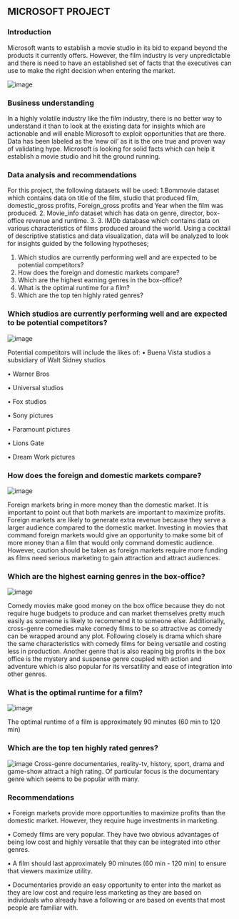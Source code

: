 ## MICROSOFT PROJECT
### Introduction
Microsoft wants to establish a movie studio in its bid to expand beyond the products it currently offers. However, the film industry is very unpredictable and there is need to have an established set of facts that the executives can use to make the right decision when entering the market.

![image](https://user-images.githubusercontent.com/94622826/202861113-e2ab6be5-0e35-4136-abd7-a7b577bed216.png)

### Business understanding 
In a highly volatile industry like the film industry, there is no better way to understand it than to look at the existing data for insights which are actionable and will enable Microsoft to exploit opportunities that are there. Data has been labeled as the ‘new oil’ as it is the one true and proven way of validating hype. Microsoft is looking for solid facts which can help it establish a movie studio and hit the ground running. 
### Data analysis and recommendations
For this project, the following datasets will be used:
1.Bommovie dataset which contains data on title of the film, studio that produced film, domestic_gross profits, Foreign_gross profits and Year when the film was produced.
2.	Movie_info dataset which has data on genre, director, box-office revenue and runtime. 
3.	3.	IMDb database which contains data on various characteristics of films produced around the world.
Using a cocktail of descriptive statistics and data visualization, data will be analyzed to look for insights guided by the following hypotheses;
1.	Which studios are currently performing well and are expected to be potential competitors?
2.	How does the foreign and domestic markets compare?
3.	Which are the highest earning genres in the box-office?
4.	What is the optimal runtime for a film?
5.	Which are the top ten highly rated genres?
### Which studios are currently performing well and are expected to be potential competitors?
![image](https://user-images.githubusercontent.com/94622826/202861354-541294db-2976-42db-8026-2088ac840682.png)

Potential competitors will include the likes of:
•	Buena Vista studios a subsidiary of Walt Sidney studios

•	Warner Bros

•	Universal studios

•	Fox studios

•	Sony pictures

•	Paramount pictures

•	Lions Gate

•	Dream Work pictures

### How does the foreign and domestic markets compare?
![image](https://user-images.githubusercontent.com/94622826/202861379-d31f5d31-486c-470d-831e-2c3c0c98fdc0.png)

Foreign markets bring in more money than the domestic market. It is important to point out that both markets are important to maximize profits. Foreign markets are likely to generate extra revenue because they serve a larger audience compared to the domestic market. Investing in movies that command foreign markets would give an opportunity to make some bit of more money than a film that would only command domestic audience. However, caution should be taken as foreign markets require more funding as films need serious marketing to gain attraction and attract audiences.
### Which are the highest earning genres in the box-office?
![image](https://user-images.githubusercontent.com/94622826/202861406-111a34f8-0664-49af-a286-42e774d23718.png)

Comedy movies make good money on the box office because they do not require huge budgets to produce and can market themselves pretty much easily as someone is likely to recommend it to someone else. Additionally, cross-genre comedies make comedy films to be so attractive as comedy can be wrapped around any plot. Following closely is drama which share the same characteristics with comedy films for being versatile and costing less in production. Another genre that is also reaping big profits in the box office is the mystery and suspense genre coupled with action and adventure which is also popular for its versatility and ease of integration into other genres.
### What is the optimal runtime for a film?
![image](https://user-images.githubusercontent.com/94622826/202861420-292be663-826b-4fc9-b20e-f9e1d62be447.png)

The optimal runtime of a film is approximately 90 minutes (60 min to 120 min)
### Which are the top ten highly rated genres?
![image](https://user-images.githubusercontent.com/94622826/202861435-b8550f1a-d177-49ca-a002-5b1f8a6c52c0.png)
Cross-genre documentaries, reality-tv, history, sport, drama and game-show attract a high rating. Of particular focus is the documentary genre which seems to be popular with many. 
### Recommendations
•	Foreign markets provide more opportunities to maximize profits than the domestic market. However, they require huge investments in marketing.

•	Comedy films are very popular. They have two obvious advantages of being low cost and highly versatile that they can be integrated into other genres.

•	A film should last approximately 90 minutes (60 min - 120 min) to ensure that viewers maximize utility.

•	Documentaries provide an easy opportunity to enter into the market as they are low cost and require less marketing as they are based on individuals who already have a following or are based on events that most people are familiar with.
